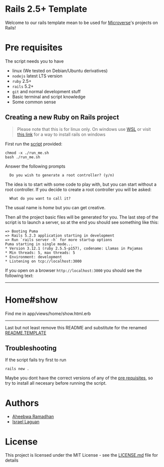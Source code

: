 # Rails 2.5+ Template

Welcome to our rails template mean to be used for [Microverse](https://www.microverse.org/)'s projects on Rails! 

# Pre requisites

The script needs you to have 

* linux (We tested on Debian/Ubuntu derivatives)
* `nodejs` latest LTS version
* `ruby` 2.5+
* `rails` 5.2+
* `git` and normal development stuff
* Basic terminal and script knowledge
* Some common sense

## Creating a new Ruby on Rails project

> Please note that this is for linux only. On windows use [WSL](https://dev.to/hminaya/how-to-run-ruby-on-rails-with-windows-10-and-wsl-1-4he2) or visit 
[this link](https://lmgtfy.com/?q=install+rails+on+windows) for a way to 
install rails on windows

First run the [script](run_me.sh) provided:

```
chmod -x ./run_me.sh
bash ./run_me.sh
```

Answer the following prompts

`  Do you wish to generate a root controller? (y/n)`

The idea is to start with some code to play with, but you can start 
without a root controller. If you decide to create a root controller you will be asked:

`  What do you want to call it?`

The usual name is _home_ but you can get creative.

Then all the project basic files will be generated for you. The last step of the 
script is to launch a server, so at the end you should see something like this:

```
=> Booting Puma
=> Rails 5.2.3 application starting in development 
=> Run `rails server -h` for more startup options
Puma starting in single mode...
* Version 3.12.1 (ruby 2.5.5-p157), codename: Llamas in Pajamas
* Min threads: 5, max threads: 5
* Environment: development
* Listening on tcp://localhost:3000

```

If you open on a browser `http://localhost:3000` you should see the following text:

---

<h1>Home#show</h1>

<p>Find me in app/views/home/show.html.erb</p>

---

Last but not least remove this README and substitute for the renamed [README.TEMPLATE](README.TEMPLATE.md)

## Troubleshooting



If the script fails try first to run 

`rails new .`

Maybe you dont have the correct versions of any of the [pre requisites](#pre-requisites), 
so try to install all necesary before running the script.


# Authors

* [Aheebwa Ramadhan](https://github.com/raheebwa)
* [Israel Laguan](https://github.com/Israel-Laguan)


# License

This project is licensed under the MIT License - see the [LICENSE.md](LICENSE.md) file for details 
